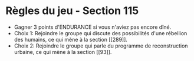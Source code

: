 # Règles du jeu - Section 115

- Gagner 3 points d'ENDURANCE si vous n'aviez pas encore dîné.
- Choix 1: Rejoindre le groupe qui discute des possibilités d'une rébellion des humains, ce qui mène à la section [[289]].
- Choix 2: Rejoindre le groupe qui parle du programme de reconstruction urbaine, ce qui mène à la section [[93]].